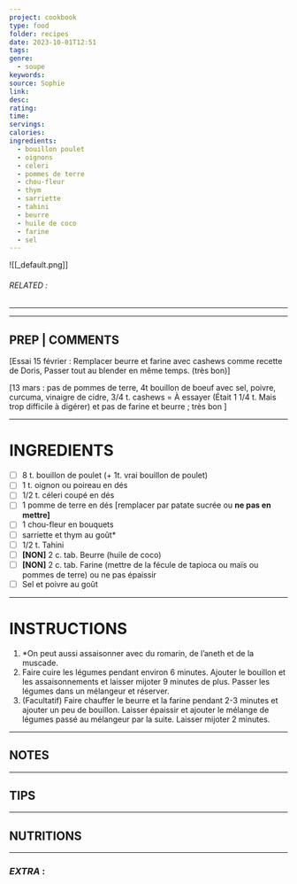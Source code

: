 ```yaml
---
project: cookbook
type: food
folder: recipes
date: 2023-10-01T12:51
tags: 
genre:
  - soupe
keywords: 
source: Sophie
link: 
desc: 
rating: 
time: 
servings: 
calories: 
ingredients:
  - bouillon poulet
  - oignons
  - celeri
  - pommes de terre
  - chou-fleur
  - thym
  - sarriette
  - tahini
  - beurre
  - huile de coco
  - farine
  - sel
---
```


![[_default.png]]
###### *RELATED* : 
---


---
## PREP | COMMENTS

[Essai 15 février : Remplacer beurre et farine avec cashews comme recette de Doris, Passer tout au blender en même temps. (très bon)]

  

[13 mars : pas de pommes de terre, 4t bouillon de boeuf avec sel, poivre, curcuma, vinaigre de cidre, 3/4 t. cashews = À essayer (Était 1 1/4 t. Mais trop difficile à digérer) et pas de farine et beurre ; très bon ]

---
# INGREDIENTS

- [ ] 8 t. bouillon de poulet (+ 1t. vrai bouillon de poulet)
- [ ] 1 t. oignon ou poireau en dés
- [ ] 1/2 t. céleri coupé en dés
- [ ] 1 pomme de terre en dés [remplacer par patate sucrée ou **ne pas en mettre]**
- [ ] 1 chou-fleur en bouquets
- [ ] sarriette et thym au goût*
- [ ] 1/2 t. Tahini
- [ ] **[NON]** 2 c. tab. Beurre (huile de coco) 
- [ ] **[NON]** 2 c. tab. Farine (mettre de la fécule de tapioca ou maïs ou pommes de terre) ou ne pas épaissir 
- [ ] Sel et poivre au goût

---
# INSTRUCTIONS

1. *On peut aussi assaisonner avec du romarin, de l’aneth et de la muscade.
2. Faire cuire les légumes pendant environ 6 minutes. Ajouter le bouillon et les assaisonnements et laisser mijoter 9 minutes de plus. Passer les légumes dans un mélangeur et réserver.
3. (Facultatif) Faire chauffer le beurre et la farine pendant 2-3 minutes et ajouter un peu de bouillon. Laisser épaissir et ajouter le mélange de légumes passé au mélangeur par la suite. Laisser mijoter 2 minutes.

---
## NOTES



---
## TIPS



---
## NUTRITIONS



---
### *EXTRA* :



